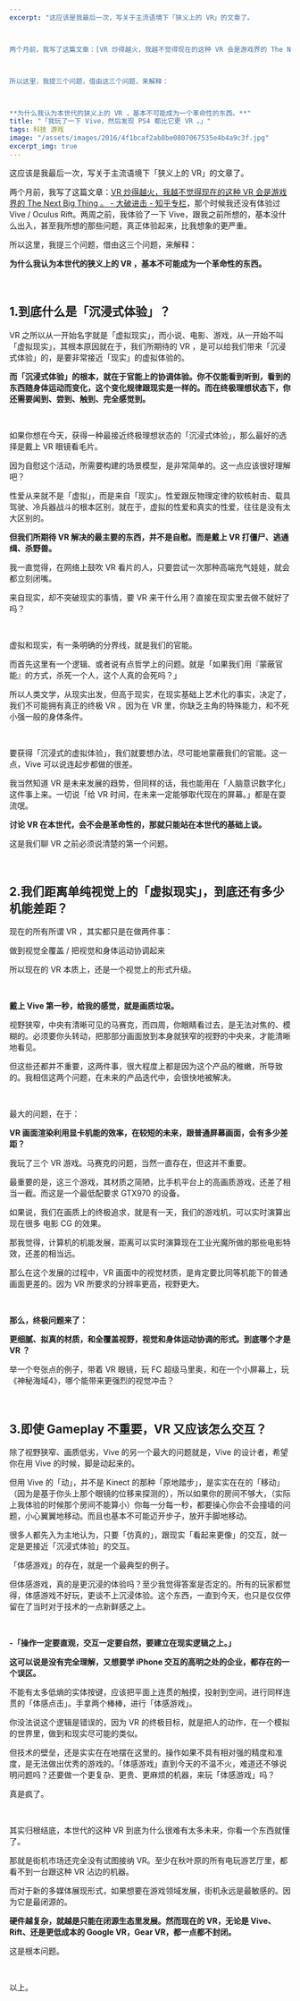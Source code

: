 ```yaml
---
excerpt: "这应该是我最后一次，写关于主流语境下「狭义上的 VR」的文章了。



两个月前，我写了这篇文章：[VR 炒得越火，我越不觉得现在的这种 VR 会是游戏界的 The Next Big Thing 。 - 大破进击 - 知乎专栏](https://zhuanlan.zhihu.com/p/20649255?refer=66666)，那个时候我还没有体验过 Vive / Oculus Rift。两周之前，我体验了一下 Vive，跟我之前所想的，基本没什么出入，甚至我所想的那些问题，真正体验起来，比我想象的更严重。



所以这里，我提三个问题，借由这三个问题，来解释：



**为什么我认为本世代的狭义上的 VR ，基本不可能成为一个革命性的东西。**"
title: "「我玩了一下 Vive，然后发现 PS4 都比它更 VR 。」"
tags: 科技 游戏 
image: "/assets/images/2016/4f1bcaf2ab8be0807067535e4b4a9c3f.jpg"
excerpt_img: true
---
```


这应该是我最后一次，写关于主流语境下「狭义上的 VR」的文章了。

两个月前，我写了这篇文章：[VR 炒得越火，我越不觉得现在的这种 VR 会是游戏界的 The Next Big Thing 。 - 大破进击 - 知乎专栏](https://zhuanlan.zhihu.com/p/20649255?refer=66666)，那个时候我还没有体验过 Vive / Oculus Rift。两周之前，我体验了一下 Vive，跟我之前所想的，基本没什么出入，甚至我所想的那些问题，真正体验起来，比我想象的更严重。

所以这里，我提三个问题，借由这三个问题，来解释：

**为什么我认为本世代的狭义上的 VR ，基本不可能成为一个革命性的东西。**

<br>

## 1.到底什么是「沉浸式体验」？

VR 之所以从一开始名字就是「虚拟现实」，而小说、电影、游戏，从一开始不叫「虚拟现实」，其根本原因就在于，我们所期待的 VR ，是可以给我们带来「沉浸式体验」的，是要非常接近「现实」的虚拟体验的。

**而「沉浸式体验」的根本，就在于官能上的协调体验。你不仅能看到听到，看到的东西随身体运动而变化，这个变化规律跟现实是一样的。而在终极理想状态下，你还需要闻到、尝到、触到、完全感觉到。**

<br>

如果你想在今天，获得一种最接近终极理想状态的「沉浸式体验」，那么最好的选择是戴上 VR 眼镜看毛片。

因为自慰这个活动，所需要构建的场景模型，是非常简单的。这一点应该很好理解吧？

性爱从来就不是「虚拟」，而是来自「现实」。性爱跟反物理定律的软核射击、载具驾驶、冷兵器战斗的根本区别，就在于，虚拟的性爱和真实的性爱，往往是没有太大区别的。

**但我们所期待 VR 解决的最主要的东西，并不是自慰。而是戴上 VR 打僵尸、逃通缉、杀野兽。**

我一直觉得，在网络上鼓吹 VR 看片的人，只要尝试一次那种高端充气娃娃，就会都立刻闭嘴。

来自现实，却不突破现实的事情，要 VR 来干什么用？直接在现实里去做不就好了吗？

<br>

虚拟和现实，有一条明确的分界线，就是我们的官能。

而首先这里有一个逻辑、或者说有点哲学上的问题。就是「如果我们用『蒙蔽官能』的方式，杀死一个人，这个人真的会死吗？」

所以人类文学，从现实出发，但高于现实，在现实基础上艺术化的事实，决定了，我们不可能拥有真正的终极 VR 。因为在 VR 里，你缺乏主角的特殊能力，和不死小强一般的身体条件。

<br>

要获得「沉浸式的虚拟体验」，我们就要想办法，尽可能地蒙蔽我们的官能。这一点，Vive 可以说连起步都做的很差。

我当然知道 VR 是未来发展的趋势，但同样的话，我也能用在「人脑意识数字化」这件事上来。一切说「给 VR 时间，在未来一定能够取代现在的屏幕。」都是在耍流氓。

**讨论 VR 在本世代，会不会是革命性的，那就只能站在本世代的基础上谈。**

这是我们聊 VR 之前必须说清楚的第一个问题。

<br>

## 2.我们距离单纯视觉上的「虚拟现实」，到底还有多少机能差距？

现在的所有所谓 VR ，其实都只是在做两件事：

做到视觉全覆盖 / 把视觉和身体运动协调起来

所以现在的 VR 本质上，还是一个视觉上的形式升级。

<br>

**戴上 Vive 第一秒，给我的感觉，就是画质垃圾。**

视野狭窄，中央有清晰可见的马赛克，而四周，你眼睛看过去，是无法对焦的、模糊的。必须要你头转动，把那部分画面放到本身就狭窄的视野的中央来，才能清晰地看见。

但这些还都并不重要，这两件事，很大程度上都是因为这个产品的稚嫩，所导致的。我相信这两个问题，在未来的产品迭代中，会很快地被解决。

<br>

最大的问题，在于：

**VR 画面渲染利用显卡机能的效率，在较短的未来，跟普通屏幕画面，会有多少差距？**

我玩了三个 VR 游戏。马赛克的问题，当然一直存在，但这并不重要。

最重要的是，这三个游戏，其材质之简陋，比手机平台上的高画质游戏，还差了相当一截。而这是一个最低配要求 GTX970 的设备。

如果说，我们在画质上的终极追求，就是有一天，我们的游戏机，可以实时演算出现在很多 电影 CG 的效果。

那我觉得，计算机的机能发展，距离可以实时演算现在工业光魔所做的那些电影特效，还差的相当远。

那么在这个发展的过程中，VR 画面中的视觉材质，是肯定要比同等机能下的普通画面更差的。因为 VR 所要求的分辨率更高，视野更大。

<br>

**那么，终极问题来了：**

**更细腻、拟真的材质，和全覆盖视野，视觉和身体运动协调的形式。到底哪个才是 VR ？**

举一个夸张点的例子，带着 VR 眼镜，玩 FC 超级马里奥，和在一个小屏幕上，玩《神秘海域4》，哪个能带来更强烈的视觉冲击？

<br>

## 3.即使 Gameplay 不重要，VR 又应该怎么交互？

除了视野狭窄、画质低劣，Vive 的另一个最大的问题就是，Vive 的设计者，希望你在用 Vive 的时候，脚是动起来的。

但用 Vive 的「动」，并不是 Kinect 的那种「原地踏步」，是实实在在的「移动」（因为是基于你头上那个眼镜的位移来探测的），所以如果你的房间不够大，（实际上我体验的时候那个房间不能算小）你每一分每一秒，都要操心你会不会撞墙的问题，小心翼翼地移动。而且也基本不可能迈开步子，放开手脚地移动。

很多人都先入为主地认为，只要「仿真的」，跟现实「看起来更像」的交互，就一定是更接近「沉浸式体验」的交互。

「体感游戏」的存在，就是一个最典型的例子。

但体感游戏，真的是更沉浸的体验吗？至少我觉得答案是否定的。所有的玩家都觉得，体感游戏不好玩，更谈不上沉浸体验。这个东西，一直到今天，也只是仅仅停留在了当时对于技术的一点新鲜感之上。

<br>

**-「操作一定要直观，交互一定要自然，要建立在现实逻辑之上。」**

**这可以说是没有完全理解，又想要学 iPhone 交互的高明之处的企业，都存在的一个误区。**

不能有太多低熵的实体按键，应该把平面上连贯的触摸，投射到空间，进行同样连贯的「体感点击」。手拿两个棒棒，进行「体感游戏」。

你没法说这个逻辑是错误的，因为 VR 的终极目标，就是把人的动作，在一个模拟的世界里，做到和现实尽可能的类似。

但技术的壁垒，还是实实在在地摆在这里的。操作如果不具有相对强的精度和准度，是无法做出优秀的游戏的。「体感游戏」直到今天的不温不火，难道还不够说明问题吗？还要做一个更复杂、更贵、更麻烦的机器，来玩「体感游戏」吗？

真是疯了。

<br>

其实归根结底，本世代的这种 VR 到底为什么很难有太多未来，你看一个东西就懂了。

那就是街机市场还完全没有试图接纳 VR。至少在秋叶原的所有电玩游艺厅里，都看不到一台跟这种 VR 沾边的机器。

而对于新的多媒体展现形式，如果想要在游戏领域发展，街机永远是最敏感的。因为它是最闭源的。

**硬件越复杂，就越是只能在闭源生态里发展。然而现在的 VR，无论是 Vive、Rift、还是更低成本的 Google VR，Gear VR，都一点都不封闭。**

这是根本问题。

<br>

以上。
